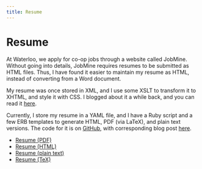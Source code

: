 ```yaml
---
title: Resume
---
```


Resume
======

At Waterloo, we apply for co-op jobs through a website called JobMine.  Without going into details, JobMine requires resumes to be submitted as HTML files.  Thus, I have found it easier to maintain my resume as HTML, instead of converting from a Word document.

My resume was once stored in XML, and I use some XSLT to transform it to XHTML, and style it with CSS.  I blogged about it a while back, and you can read it [here][xml].

Currently, I store my resume in a YAML file, and I have a Ruby script and a few ERB templates to generate HTML, PDF (via LaTeX), and plain text versions.  The code for it is on [GitHub][github], with corresponding blog post [here][yaml].

- [Resume (PDF)](/resume/YeeMing-Ho_resume_online.pdf)
- [Resume (HTML)](/resume/YeeMing-Ho_resume_online.html)
- [Resume (plain text)](/resume/YeeMing-Ho_resume_online.txt)
- [Resume (TeX)](/resume/YeeMing-Ho_resume_online.tex)

[xml]: /blog/xml_resume.html
[github]: https://github.com/mhyee/resume
[yaml]: /blog/yaml_resume.html
